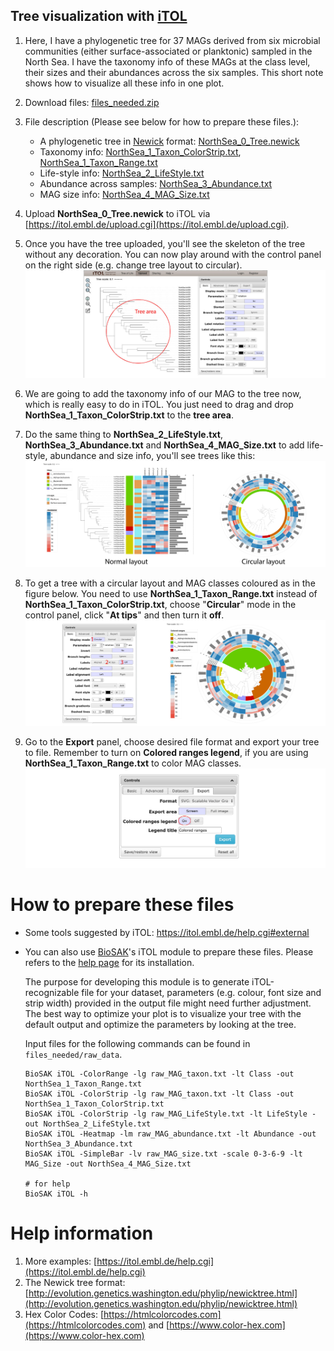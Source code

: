 
## Tree visualization with [iTOL](https://itol.embl.de)

1. Here, I have a phylogenetic tree for 37 MAGs derived from six microbial communities (either surface-associated or planktonic) sampled in the North Sea.
I have the taxonomy info of these MAGs at the class level, their sizes and their abundances across the six samples.
This short note shows how to visualize all these info in one plot.

1. Download files: [files_needed.zip](files_needed.zip)

1. File description (Please see below for how to prepare these files.):

    + A phylogenetic tree in [Newick](http://evolution.genetics.washington.edu/phylip/newicktree.html) format: [NorthSea_0_Tree.newick](files_needed/NorthSea_0_Tree.newick)
    + Taxonomy info: [NorthSea_1_Taxon_ColorStrip.txt](files_needed/NorthSea_1_Taxon_ColorStrip.txt), [NorthSea_1_Taxon_Range.txt](files_needed/NorthSea_1_Taxon_Range.txt)
    + Life-style info: [NorthSea_2_LifeStyle.txt](files_needed/NorthSea_2_LifeStyle.txt)
    + Abundance across samples: [NorthSea_3_Abundance.txt](files_needed/NorthSea_3_Abundance.txt)
    + MAG size info: [NorthSea_4_MAG_Size.txt](files_needed/NorthSea_4_MAG_Size.txt)

1. Upload **NorthSea_0_Tree.newick** to iTOL via [https://itol.embl.de/upload.cgi](https://itol.embl.de/upload.cgi).

1. Once you have the tree uploaded, you'll see the skeleton of the tree without any decoration. 
You can now play around with the control panel on the right side (e.g. change tree layout to circular).
![Step_1](figures/Step_1.jpg)

1. We are going to add the taxonomy info of our MAG to the tree now, which is really easy to do in iTOL. 
You just need to drag and drop **NorthSea_1_Taxon_ColorStrip.txt**  to the **tree area**.

1. Do the same thing to **NorthSea_2_LifeStyle.txt**, **NorthSea_3_Abundance.txt** and **NorthSea_4_MAG_Size.txt** to add life-style, abundance and size info, 
you'll see trees like this:
![Tree_1](figures/Tree_1.jpg)

1. To get a tree with a circular layout and MAG classes coloured as in the figure below. 
You need to use **NorthSea_1_Taxon_Range.txt** instead of **NorthSea_1_Taxon_ColorStrip.txt**,
choose "**Circular**" mode in the control panel, click "**At tips**" and then turn it **off**.
![Tree_2](figures/Tree_2.jpg)

1. Go to the **Export** panel, choose desired file format and export your tree to file. 
Remember to turn on **Colored ranges legend**, if you are using **NorthSea_1_Taxon_Range.txt** to color MAG classes.
![Step_2](figures/Step_2.jpg)


# How to prepare these files

+ Some tools suggested by iTOL: https://itol.embl.de/help.cgi#external

+ You can also use [BioSAK](https://github.com/songweizhi/BioSAK)'s iTOL module to prepare these files. Please refers to the [help page](https://github.com/songweizhi/BioSAK) for its installation.
    
  The purpose for developing this module is to generate iTOL-recognizable file for your dataset, 
  parameters (e.g. colour, font size and strip width) provided in the output file might need 
  further adjustment. The best way to optimize your plot is to visualize your tree with the 
  default output and optimize the parameters by looking at the tree.
  
  Input files for the following commands can be found in `files_needed/raw_data`.
     
      BioSAK iTOL -ColorRange -lg raw_MAG_taxon.txt -lt Class -out NorthSea_1_Taxon_Range.txt
      BioSAK iTOL -ColorStrip -lg raw_MAG_taxon.txt -lt Class -out NorthSea_1_Taxon_ColorStrip.txt
      BioSAK iTOL -ColorStrip -lg raw_MAG_LifeStyle.txt -lt LifeStyle -out NorthSea_2_LifeStyle.txt
      BioSAK iTOL -Heatmap -lm raw_MAG_abundance.txt -lt Abundance -out NorthSea_3_Abundance.txt
      BioSAK iTOL -SimpleBar -lv raw_MAG_size.txt -scale 0-3-6-9 -lt MAG_Size -out NorthSea_4_MAG_Size.txt
      
      # for help
      BioSAK iTOL -h


# Help information

1. More examples: [https://itol.embl.de/help.cgi](https://itol.embl.de/help.cgi)
1. The Newick tree format: [http://evolution.genetics.washington.edu/phylip/newicktree.html](http://evolution.genetics.washington.edu/phylip/newicktree.html)
1. Hex Color Codes: [https://htmlcolorcodes.com](https://htmlcolorcodes.com) and [https://www.color-hex.com](https://www.color-hex.com)
